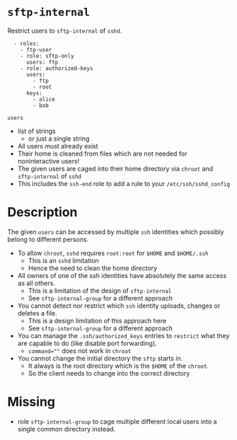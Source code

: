 # `sftp-internal`

Restrict users to `sftp-internal` of `sshd`.

```
  - roles:
    - ftp-user
    - role: sftp-only
      users: ftp
    - role: authorized-keys
      users:
        - ftp
        - root
      keys:
        - alice
        - bob
```

`users`
- list of strings
  - or just a single string
- All users must already exist
- Their home is cleaned from files which are not needed for noninteractive users!
- The given users are caged into their home directory via `chroot` and `sftp-internal` of `sshd`
- This includes the `ssh-end` role to add a rule to your `/etc/ssh/sshd_config`

# Description

The given `users` can be accessed by multiple `ssh` identities which possibly belong to different persons.

- To allow `chroot`, `sshd` requires `root:root` for `$HOME` and `$HOME/.ssh`
  - This is an `sshd` limitation
  - Hence the need to clean the home directory
- All owners of one of the ssh identities have absolutely the same access as all others.
  - This is a limitation of the design of `sftp-internal`
  - See `sftp-internal-group` for a different approach
- You cannot detect nor restrict which `ssh` identity uploads, changes or deletes a file.
  - This is a design limitation of this approach here
  - See `sftp-internal-group` for a different approach
- You can manage the `.ssh/authorized_keys` entries to `restrict` what they are capable to do (like disable port forwarding).
  - `command=""` does not work in `chroot`
- You cannot change the initial directory the `sftp` starts in.
  - It always is the root directory which is the `$HOME` of the `chroot`.
  - So the client needs to change into the correct directory

# Missing

- role `sftp-internal-group` to cage multiple different local users into a single common directory instead.

